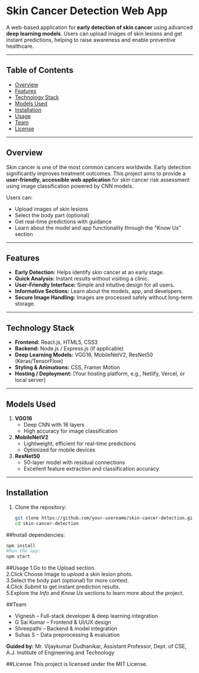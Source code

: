 # Skin Cancer Detection Web App

A web-based application for **early detection of skin cancer** using advanced **deep learning models**. Users can upload images of skin lesions and get instant predictions, helping to raise awareness and enable preventive healthcare.

---

## Table of Contents
- [Overview](#overview)
- [Features](#features)
- [Technology Stack](#technology-stack)
- [Models Used](#models-used)
- [Installation](#installation)
- [Usage](#usage)
- [Team](#team)
- [License](#license)

---

## Overview
Skin cancer is one of the most common cancers worldwide. Early detection significantly improves treatment outcomes. This project aims to provide a **user-friendly, accessible web application** for skin cancer risk assessment using image classification powered by CNN models.

Users can:
- Upload images of skin lesions
- Select the body part (optional)
- Get real-time predictions with guidance
- Learn about the model and app functionality through the "Know Us" section

---

## Features
- **Early Detection:** Helps identify skin cancer at an early stage.
- **Quick Analysis:** Instant results without visiting a clinic.
- **User-Friendly Interface:** Simple and intuitive design for all users.
- **Informative Sections:** Learn about the models, app, and developers.
- **Secure Image Handling:** Images are processed safely without long-term storage.

---

## Technology Stack
- **Frontend:** React.js, HTML5, CSS3
- **Backend:** Node.js / Express.js (if applicable)
- **Deep Learning Models:** VGG16, MobileNetV2, ResNet50 (Keras/TensorFlow)
- **Styling & Animations:** CSS, Framer Motion
- **Hosting / Deployment:** [Your hosting platform, e.g., Netlify, Vercel, or local server]

---

## Models Used
1. **VGG16**
   - Deep CNN with 16 layers
   - High accuracy for image classification
2. **MobileNetV2**
   - Lightweight, efficient for real-time predictions
   - Optimized for mobile devices
3. **ResNet50**
   - 50-layer model with residual connections
   - Excellent feature extraction and classification accuracy

---

## Installation
1. Clone the repository:
   ```bash
   git clone https://github.com/your-username/skin-cancer-detection.git
   cd skin-cancer-detection
   ```
##Install dependencies:
  ```bash
npm install
#Run the app:
npm start
  ```
##Usage
1.Go to the Upload section.   
2.Click Choose Image to *upload* a skin lesion photo.   
3.Select the body part (optional) for more context.   
4.Click *Submit* to get instant prediction results.   
5.Explore the *Info* and *Know Us* sections to learn more about the project.

##Team
 - Vignesh – Full-stack developer & deep learning integration
 - G Sai Kumar – Frontend & UI/UX design
 - Shreepathi – Backend & model integration
 - Suhas S – Data preprocessing & evaluation

**Guided by:** Mr. Vijaykumar Dudhanikar, Assistant Professor, Dept. of CSE, A.J. Institute of Engineering and Technology

##License
This project is licensed under the MIT License.
